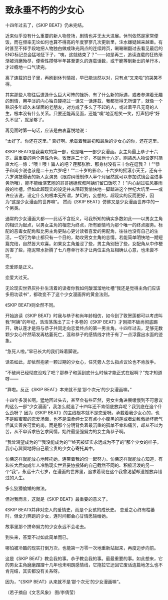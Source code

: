 # 致永垂不朽的少女心

十四年过去了，《SKIP BEAT》仍未完结。 

近来似乎没有什么重要的新人物登场，剧情也并无太大进展。休刊依然是家常便饭，而在频率无论如何也算不得高的年度寥寥几次更新里，注水嫌疑越来越重。有时甚至不择手段地把人物独白做成珠光网点的连续跨页，唰唰唰翻过去看见最后的END标记总会猛地怔下子，“咦，这就结束了？”——如是再三，追读连载的狂热渐渐被消磨殆尽，便索性攒够半年甚至更久的连载话数，或干脆等到新出的单行本，才过瘾地一口气读完。 

离了连载的日子里，再刷到休刊情报，早已能淡然以对，只有点“又来啦”的哭笑不得。 

其实那些人物往后遭逢什么巨大可怖的挫折、有了什么新的际遇，或者参演着无趣的剧情，用平淡的内心独自硬拖过一话又一话连载，我都觉得无所谓了，就像一个熟识多年却久未谋面的老朋友，对方成了多么了不起的人，或过着平凡无奇的人生，根本没有什么关系。只要还能再见面，还能“噢”地互相笑一笑，打声招呼“好久不见”，就足够了。 

再见面时第一句话，应该是由衷喜悦地说： 

“太好了。你还在这里。” 真好啊。承载着我最初和最后的少女心的你，还在这里。 

《SKIP BEAT》是我喜欢的第一部，也是唯一一部少女漫画。女主角最上恭子十六岁。最重要的两个男性角色，敦贺莲二十岁，不破尚十六岁。刚熟悉人物设定时简直大吃一惊：“喂！喂！骗人的吧？莲那张脸、那身材没有三十你在逗我？！”“恭子和尚少说也该是二十五六岁吧！”“二十岁的影帝，十六岁的摇滚小天王，还有十六岁演技爆表的新人女演员（跟踪纠缠制作人半个月居然就可以参加试镜会混进事务所哦），能不能给演艺圈的哥哥姐姐叔叔阿姨们留口饭吃？！”内心刮过狂风暴雨般的吐槽，但如此超现实的设定并未阻碍我愉快地一脚踏进这个世纪大坑里——或许应该说，设定什么的根本无所谓，梦幻的，妄想的，超现实的反而更好，因为“这是少女漫画的世界嘛”。 然而《SKIP BEAT》仿佛又是少女漫画世界中的一个另类。 

通常的少女漫画大都——此话不含贬义，可我所知的确实多数如此——以男女主角的相识为起点，以男女主角的相恋为终点，所有剧情均为那个唯一的终点服务。标配的恶毒女配角和比男主角更贴心更讨读者喜爱的男配角，往往也没有自己的生活，一切行为举止都只有一个目的，助攻男女主角的恋情。若能简单明快地一期短篇完结，自然皆大欢喜。如果女主角羞涩了些，男主角别扭了些，女配角从中作梗厉害了些，拖泥带水折腾了七八卷单行本才让两位主角互相确认心意，也未尝不可。 

恋爱即是正义。 

恋爱大过天。 

无论现实世界灰扑扑生活着的读者你我如何酸溜溜地吐槽“我还是觉得主角们应该多用功读书”，都改变不了这个少女漫画界的黄金法则。 

《SKIP BEAT》则全然不同。 

开始追读《SKlP BEAT》时我与恭子和尚年龄相仿，如今到了敦贺莲都可以考虑叫我“阿姨”的年纪，浩浩荡荡出了三十多卷的《SKlP BEAT》才刚把不破尚彻底踢开，确认莲才是将与恭子共同走向恋爱终点的第一男主角。十四年过去，足够无数颗少女心怦然萌发再枯萎死亡，莲和恭子的感情线才终于有了一点浮露出水面的迹象。 

“急死人啦。”早已长大的我们跺着脚说。 

话虽如此，却依然抱紧一颗过期的少女心，任凭旁人怎么指点议论也不肯放手。 

“不破尚已经彻底没戏了吧？那恭子和莲到底什么时候才能正式在起啊？”鬼才知道呀—— 

“算啦。反正《SKlP BEAT》本来就不是‘那个次元’的少女漫画嘛。” 

十四年多漫长啊。猛地回过头去，甚至会有些茫然，男女主角进展缓慢到不可思议的这么一部“少女漫画”，我怎么就追了十四年还不肯彻底放弃呢？我到底在追个什么劲呀？ 因为《SKlP BEAT》的主线根本就不是恋爱呀。承载着我少女心的，也不是甜蜜蜜的恋爱场面，也不是温柔绅士又有点小小腹黑的莲或者幼稚傲娇坏脾气但其实善良可爱的尚。而是那个分明背负着最沉重的孤单不幸和痛苦，却从不以为苦，从不申诉求告乞求同情，始终最坚强努力的女主角恭子啊。 

“我曾渴望成为的”“我没能成为的”“终究被证实永远成为不了的”那个少女的样子。我小心翼翼地将自己最宝贵的少女心寄托其中。 

仿佛这样就能放心地拜托她，连带着我的份一起努力。仿佛这样就能放心知道，有和长大后向成年人冷酷现实世界妥协投降的自己截然不同的、积极活泼的另一个“我”，永远十六七岁，在漫画的世界里，追求着现在这个我曾渴望却遗憾放弃错过的人生。 

多么狡猾偷懒的做法。 

但对我而言，这就是《SKIP BEAT》最重要的意义了。 

《SKIP BEAT》并非对恋人的爱情史，而是个女孩的成长史。 恋爱之心终有枯萎时，但全力奔跑的少女，连时间都会心甘情愿输给她。 

故事里那个拼命努力的少女永远不会老去。 

到头来，答案不过如此简单而已。 

哪怕被冷酷的现实打倒万次，也能第一万零一次地重新站起来，再度迈步向前。 

这是《SKlP BEAT》教会我的事。恭子教会我的事。最最重要的事。如此想来，它的男女主角磨磨蹭蹭十几年也未明朗感情线，它拖拉它迂回它废话连篇地怎么也不肯完结，其实都没有关系呀。 

因为，“《SKIP BEAT》从来就不是‘那个次元’的少女漫画嘛”。 

（若子摘自《文艺风象》 图/李倩莹）